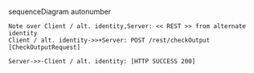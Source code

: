 sequenceDiagram
    autonumber

    Note over Client / alt. identity,Server: << REST >> from alternate identity
    Client / alt. identity->>+Server: POST /rest/checkOutput [CheckOutputRequest]

    Server->>-Client / alt. identity: [HTTP SUCCESS 200]
